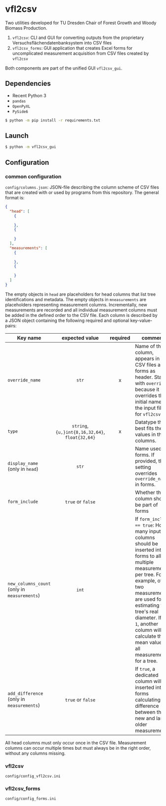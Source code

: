 # vfl2csv

Two utilities developed for TU Dresden Chair of Forest Growth and Woody Biomass Production.

1. `vfl2csv`: CLI and GUI for converting outputs from the proprietary Versuchsflächendatenbanksystem into CSV files
2. `vfl2csv_forms`: GUI application that creates Excel forms for uncomplicated measurement acquisition from CSV files
   created by `vfl2csv`

Both components are part of the unified GUI `vfl2csv_gui`.

## Dependencies

* Recent Python 3
* `pandas`
* `OpenPyXL`
* `PySide6`

```bash
$ python -m pip install -r requirements.txt
```

## Launch

```bash
$ python -m vfl2csv_gui
```

## Configuration

### common configuration

`config/columns.json`:
JSON-file describing the column scheme of CSV files that are created with or used by programs from this repository.
The general format is:

```json
{
  "head": [
    {
      
    },
    {
      
    }
  ],
  "measurements": [
    {
      
    },
    {
      
    }
  ]
}
```

The empty objects in `head` are placeholders for head columns that list tree identifications and metadata.
The empty objects in `mneasurements` are placeholders representing measurement columns.
Incrementally, new measurements are recorded and all individual measurement columns must be added in the defined order
to the CSV file.
Each column is described by a JSON object containing the following required and optional key-value-pairs:

| Key name                                     |                 expected value                  | required | comment                                                                                                                                                                                                                                                                                                |
|----------------------------------------------|:-----------------------------------------------:|:--------:|--------------------------------------------------------------------------------------------------------------------------------------------------------------------------------------------------------------------------------------------------------------------------------------------------------|
| `override_name`                              |                      `str`                      |    x     | Name of the column, appears in the CSV files and forms as header. Starts with `override`, because it overrides the initial name in the input files for `vfl2csv`.                                                                                                                                      |
| `type`                                       | `string`, `{u,}int{8,16,32,64}`, `float{32,64}` |    x     | Datatype that best fits the values in the columns.                                                                                                                                                                                                                                                     |
| `display_name` (only in `head`)              |                      `str`                      |          | Name used in forms. If provided, this setting overrides `override_name` in forms.                                                                                                                                                                                                                      |
| `form_include`                               |                `true` or `false`                |          | Whether this column should be part of forms                                                                                                                                                                                                                                                            |
| `new_columns_count` (only in `measurements`) |                      `int`                      |          | If `form_include == true`: How many input columns should be inserted into forms to allow multiple measurements per tree. For example, often two measurements are used for estimating the tree's real diameter. If `> 1`, another column will calculate the mean values of all measurements for a tree. |
| `add_difference` (only in `measurements`)    |                `true` or `false`                |          | If `true`, a dedicated column will be inserted into forms calculating the difference between the new and last older measurements.                                                                                                                                                                      |                                                                                                                                                                                                                                                

All head columns must only occur once in the CSV file.
Measurement columns can occur multiple times but must always be in the right order, without any columns missing.

### vfl2csv

`config/config_vfl2csv.ini`

### vfl2csv_forms

`config/config_forms.ini`
